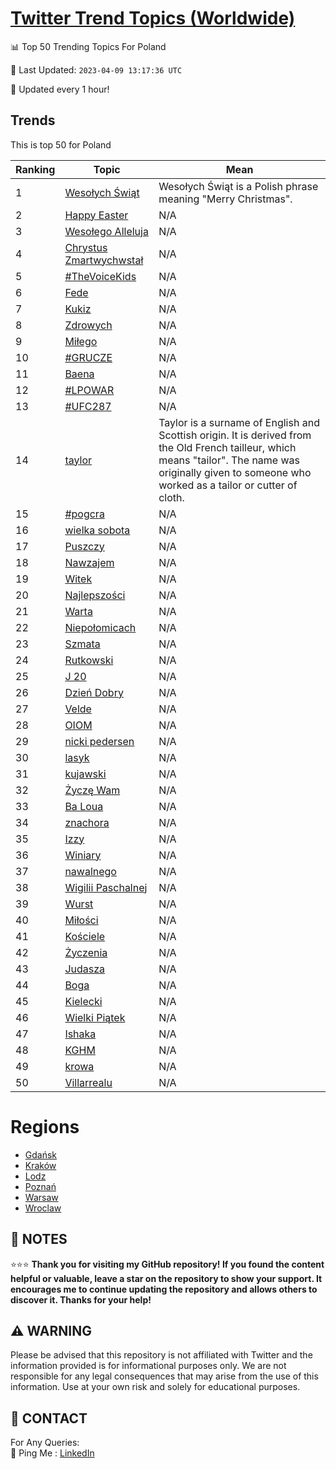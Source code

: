 [Twitter Trend Topics (Worldwide)](https://github.com/ErcinDedeoglu/Twitter-Trend-Topics)
==========


📊 Top 50 Trending Topics For Poland

📆 Last Updated: `2023-04-09 13:17:36 UTC`

🔧 Updated every 1 hour!


## Trends

This is top 50 for Poland

| Ranking | Topic | Mean |
| ------- | ------------ | ------------ |
| 1 | [Wesołych Świąt](http://twitter.com/search?q=Weso%c5%82ych+%c5%9awi%c4%85t) | Wesołych Świąt is a Polish phrase meaning "Merry Christmas". |
| 2 | [Happy Easter](http://twitter.com/search?q=Happy+Easter) | N/A |
| 3 | [Wesołego Alleluja](http://twitter.com/search?q=Weso%c5%82ego+Alleluja) | N/A |
| 4 | [Chrystus Zmartwychwstał](http://twitter.com/search?q=Chrystus+Zmartwychwsta%c5%82) | N/A |
| 5 | [#TheVoiceKids](http://twitter.com/search?q=%23TheVoiceKids) | N/A |
| 6 | [Fede](http://twitter.com/search?q=Fede) | N/A |
| 7 | [Kukiz](http://twitter.com/search?q=Kukiz) | N/A |
| 8 | [Zdrowych](http://twitter.com/search?q=Zdrowych) | N/A |
| 9 | [Miłego](http://twitter.com/search?q=Mi%c5%82ego) | N/A |
| 10 | [#GRUCZE](http://twitter.com/search?q=%23GRUCZE) | N/A |
| 11 | [Baena](http://twitter.com/search?q=Baena) | N/A |
| 12 | [#LPOWAR](http://twitter.com/search?q=%23LPOWAR) | N/A |
| 13 | [#UFC287](http://twitter.com/search?q=%23UFC287) | N/A |
| 14 | [taylor](http://twitter.com/search?q=taylor) | Taylor is a surname of English and Scottish origin. It is derived from the Old French tailleur, which means "tailor". The name was originally given to someone who worked as a tailor or cutter of cloth. |
| 15 | [#pogcra](http://twitter.com/search?q=%23pogcra) | N/A |
| 16 | [wielka sobota](http://twitter.com/search?q=wielka+sobota) | N/A |
| 17 | [Puszczy](http://twitter.com/search?q=Puszczy) | N/A |
| 18 | [Nawzajem](http://twitter.com/search?q=Nawzajem) | N/A |
| 19 | [Witek](http://twitter.com/search?q=Witek) | N/A |
| 20 | [Najlepszości](http://twitter.com/search?q=Najlepszo%c5%9bci) | N/A |
| 21 | [Warta](http://twitter.com/search?q=Warta) | N/A |
| 22 | [Niepołomicach](http://twitter.com/search?q=Niepo%c5%82omicach) | N/A |
| 23 | [Szmata](http://twitter.com/search?q=Szmata) | N/A |
| 24 | [Rutkowski](http://twitter.com/search?q=Rutkowski) | N/A |
| 25 | [J 20](http://twitter.com/search?q=J+20) | N/A |
| 26 | [Dzień Dobry](http://twitter.com/search?q=Dzie%c5%84+Dobry) | N/A |
| 27 | [Velde](http://twitter.com/search?q=Velde) | N/A |
| 28 | [OIOM](http://twitter.com/search?q=OIOM) | N/A |
| 29 | [nicki pedersen](http://twitter.com/search?q=nicki+pedersen) | N/A |
| 30 | [lasyk](http://twitter.com/search?q=lasyk) | N/A |
| 31 | [kujawski](http://twitter.com/search?q=kujawski) | N/A |
| 32 | [Życzę Wam](http://twitter.com/search?q=%c5%bbycz%c4%99+Wam) | N/A |
| 33 | [Ba Loua](http://twitter.com/search?q=Ba+Loua) | N/A |
| 34 | [znachora](http://twitter.com/search?q=znachora) | N/A |
| 35 | [Izzy](http://twitter.com/search?q=Izzy) | N/A |
| 36 | [Winiary](http://twitter.com/search?q=Winiary) | N/A |
| 37 | [nawalnego](http://twitter.com/search?q=nawalnego) | N/A |
| 38 | [Wigilii Paschalnej](http://twitter.com/search?q=Wigilii+Paschalnej) | N/A |
| 39 | [Wurst](http://twitter.com/search?q=Wurst) | N/A |
| 40 | [Miłości](http://twitter.com/search?q=Mi%c5%82o%c5%9bci) | N/A |
| 41 | [Kościele](http://twitter.com/search?q=Ko%c5%9bciele) | N/A |
| 42 | [Życzenia](http://twitter.com/search?q=%c5%bbyczenia) | N/A |
| 43 | [Judasza](http://twitter.com/search?q=Judasza) | N/A |
| 44 | [Boga](http://twitter.com/search?q=Boga) | N/A |
| 45 | [Kielecki](http://twitter.com/search?q=Kielecki) | N/A |
| 46 | [Wielki Piątek](http://twitter.com/search?q=Wielki+Pi%c4%85tek) | N/A |
| 47 | [Ishaka](http://twitter.com/search?q=Ishaka) | N/A |
| 48 | [KGHM](http://twitter.com/search?q=KGHM) | N/A |
| 49 | [krowa](http://twitter.com/search?q=krowa) | N/A |
| 50 | [Villarrealu](http://twitter.com/search?q=Villarrealu) | N/A |



# Regions

* [Gdańsk](</Poland/Gdańsk.md>)
* [Kraków](</Poland/Kraków.md>)
* [Lodz](</Poland/Lodz.md>)
* [Poznań](</Poland/Poznań.md>)
* [Warsaw](</Poland/Warsaw.md>)
* [Wroclaw](</Poland/Wroclaw.md>)



## 📝 NOTES

⭐⭐⭐ **Thank you for visiting my GitHub repository! If you found the content helpful or valuable, leave a star on the repository to show your support. It encourages me to continue updating the repository and allows others to discover it. Thanks for your help!**


## ⚠️ WARNING

Please be advised that this repository is not affiliated with Twitter and the information provided is for informational purposes only. We are not responsible for any legal consequences that may arise from the use of this information. Use at your own risk and solely for educational purposes.


## 📨 CONTACT

 For Any Queries:  
            🏓 Ping Me : [LinkedIn](https://www.linkedin.com/in/ercindedeoglu/)
